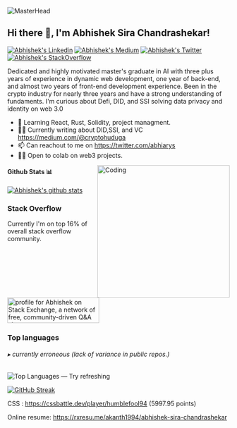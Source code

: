 ![MasterHead](https://feature.undp.org/beyond-bitcoin/assets/hxFnAcINBZ/block2.gif)
<h2> Hi there 👋, I'm Abhishek Sira Chandrashekar! </h2>

[![Abhishek's Linkedin](https://img.shields.io/badge/LinkedIn-0077B5?style=for-the-badge&logo=linkedin&logoColor=white)](https://www.linkedin.com/in/abhishek-sira-chandrashekar-821244b7/)
[![Abhishek's Medium](https://img.shields.io/badge/Medium-000000?style=for-the-badge&logo=medium&logoColor=white)](https://medium.com/@cryptohuduga)
[![Abhishek's Twitter](https://img.shields.io/badge/Twitter-1DA1F2?style=for-the-badge&logo=twitter&logoColor=white)](https://twitter.com/abhiarys)
[![Abhishek's StackOverflow](https://img.shields.io/badge/StackOverflow-F48024?style=for-the-badge&logo=stackoverflow&logoColor=white)](https://stackoverflow.com/users/6821441/abhishek-ekaanth)

 <span>Dedicated and highly motivated master's graduate in AI with three plus years of experience in dynamic web development, one year of back-end, and almost two years of front-end development experience. Been in the crypto industry for nearly three years and have a strong understanding of fundaments. I'm curious about Defi, DID, and SSI solving data privacy and identity on web 3.0</span>
 
 - 🌱 Learning React, Rust, Solidity, project managment.
 - ✍🏽 Currently writing about DID,SSI, and VC https://medium.com/@cryptohuduga 
 - 📫 Can reachout to me on https://twitter.com/abhiarys
 - 🙏🏾 Open to colab on web3 projects.
    
<img align="right" alt="Coding" width="300" src="https://camo.githubusercontent.com/e20822b4282c07ffd010cd05f855a6561d3b62358ca9e607e4901288dd748fcb/68747470733a2f2f63646e2e6472696262626c652e636f6d2f75736572732f323133313939332f73637265656e73686f74732f343934383733362f74686f75676874776f726b732d6769665f6472696262626c652e676966">


#### Github Stats 📊

[![Abhishek's github stats](https://github-readme-stats.vercel.app/api?username=Ekaanth)](https://github.com/anuraghazra/github-readme-stats)

### Stack Overflow

Currently I'm on top 16% of overall stack overflow community.

<a href="https://stackoverflow.com/users/6821441/abhishek-ekaanth"><img src="https://stackoverflow.com/users/flair/6821441.png" width="208" height="58" alt="profile for Abhishek on Stack Exchange, a network of free, community-driven Q&amp;A sites" title="profile for Abhishek on Stack Exchange, a network of free, community-driven Q&amp;A sites" /></a>

<h3 >Top languages</h3>

<h6 >▸ currently erroneous (lack of variance in public repos.)</h6>

<p ><img src="https://github-readme-stats.vercel.app/api/top-langs?username=Ekaanth&show_icons=true&locale=en&layout=default&theme=swift&langs_count=6" alt="Top Languages — Try refreshing" loading="lazy" /></p>

[![GitHub Streak](https://streak-stats.demolab.com/?user=ekaanth)](https://git.io/streak-stats)

CSS : https://cssbattle.dev/player/humblefool94 (5997.95 points)

Online resume: https://rxresu.me/akanth1994/abhishek-sira-chandrashekar
